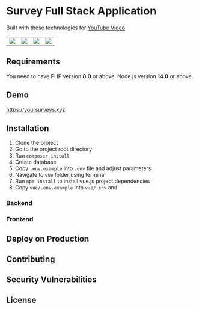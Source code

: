 # Survey Full Stack Application

Built with these technologies for [YouTube Video](https://youtu.be/WLQDpY7lOLg)
<table>
    <tr>
        <td>
            <a href="https://laravel.com"><img src="https://i.imgur.com/pBNT1yy.png" /></a>
        </td>
        <td>
            <a href="https://vuejs.org/"><img src="https://i.imgur.com/BxQe48y.png" /></a>
        </td>
        <td>
            <a href="https://tailwindcss.com/"><img src="https://i.imgur.com/wdYXsgR.png" /></a>
        </td>
        <td>
            <img src="https://i.imgur.com/Kp5kTUp.png" />
        </td>
    </tr>
</table> 


## Requirements
You need to have PHP version **8.0** or above. Node.js version **14.0** or above.

## Demo
https://yoursurveys.xyz


## Installation
1. Clone the project
2. Go to the project root directory
3. Run `composer install`
4. Create database
5. Copy `.env.example` into `.env` file and adjust parameters
6. Navigate to `vue` folder using terminal
7. Run `npm install` to install vue.js project dependencies
8. Copy `vue/.env.example` into `vue/.env` and 

### Backend


### Frontend


## Deploy on Production


## Contributing


## Security Vulnerabilities


## License



